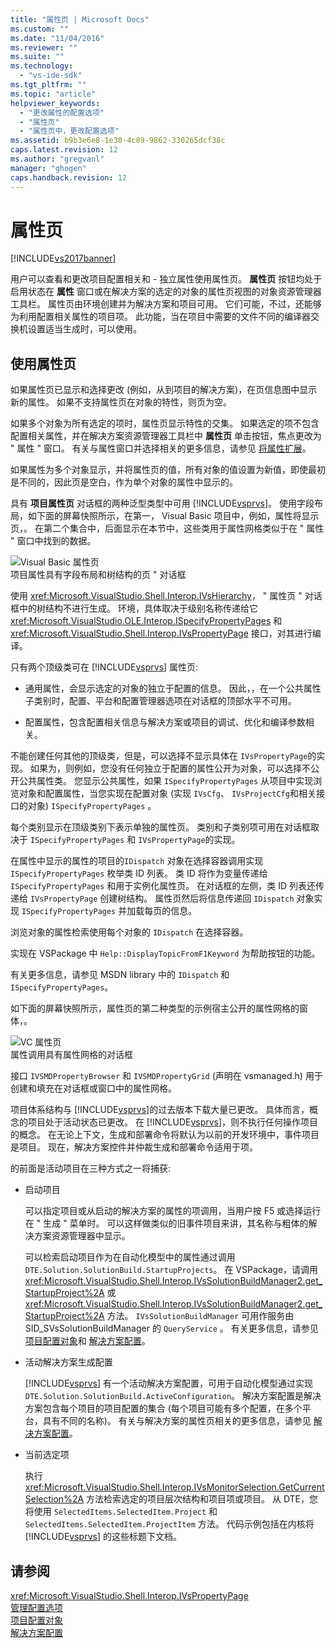 ```yaml
---
title: "属性页 | Microsoft Docs"
ms.custom: ""
ms.date: "11/04/2016"
ms.reviewer: ""
ms.suite: ""
ms.technology: 
  - "vs-ide-sdk"
ms.tgt_pltfrm: ""
ms.topic: "article"
helpviewer_keywords: 
  - "更改属性的配置选项"
  - "属性页"
  - "属性页中，更改配置选项"
ms.assetid: b9b3e6e8-1e30-4c89-9862-330265dcf38c
caps.latest.revision: 12
ms.author: "gregvanl"
manager: "ghogen"
caps.handback.revision: 12
---
```

# 属性页
[!INCLUDE[vs2017banner](../../code-quality/includes/vs2017banner.md)]

用户可以查看和更改项目配置相关和 \- 独立属性使用属性页。  **属性页** 按钮均处于启用状态在 **属性** 窗口或在解决方案的选定的对象的属性页视图的对象资源管理器工具栏。  属性页由环境创建并为解决方案和项目可用。  它们可能，不过，还能够为利用配置相关属性的项目项。  此功能，当在项目中需要的文件不同的编译器交换机设置适当生成时，可以使用。  
  
## 使用属性页  
 如果属性页已显示和选择更改 \(例如，从到项目的解决方案\)，在页信息图中显示新的属性。  如果不支持属性页在对象的特性，则页为空。  
  
 如果多个对象为所有选定的项时，属性页显示特性的交集。  如果选定的项不包含配置相关属性，并在解决方案资源管理器工具栏中 **属性页** 单击按钮，焦点更改为 " 属性 " 窗口。  有关与属性窗口并选择相关的更多信息，请参见 [将属性扩展](../../extensibility/internals/extending-properties.md)。  
  
 如果属性为多个对象显示，并将属性页的值，所有对象的值设置为新值，即使最初是不同的，因此页是空白，作为单个对象的属性中显示的。  
  
 具有 **项目属性页** 对话框的两种泛型类型中可用 [!INCLUDE[vsprvs](../../code-quality/includes/vsprvs_md.md)]。  使用字段布局，如下面的屏幕快照所示，在第一， Visual Basic 项目中，例如，属性将显示页，。  在第二个集合中，后面显示在本节中，这些类用于属性网格类似于在 " 属性 " 窗口中找到的数据。  
  
 ![Visual Basic 属性页](~/extensibility/internals/media/vsvbproppages.gif "vsVBPropPages")  
项目属性具有字段布局和树结构的页 " 对话框  
  
 使用 <xref:Microsoft.VisualStudio.Shell.Interop.IVsHierarchy>， " 属性页 " 对话框中的树结构不进行生成。  环境，具体取决于级别名称传递给它 <xref:Microsoft.VisualStudio.OLE.Interop.ISpecifyPropertyPages> 和 <xref:Microsoft.VisualStudio.Shell.Interop.IVsPropertyPage> 接口，对其进行编译。  
  
 只有两个顶级类可在 [!INCLUDE[vsprvs](../../code-quality/includes/vsprvs_md.md)] 属性页:  
  
-   通用属性，会显示选定的对象的独立于配置的信息。  因此，，在一个公共属性子类别时，配置、平台和配置管理器选项在对话框的顶部水平不可用。  
  
-   配置属性，包含配置相关信息与解决方案或项目的调试、优化和编译参数相关。  
  
 不能创建任何其他的顶级类，但是，可以选择不显示具体在 `IVsPropertyPage`的实现。  如果为，则例如，您没有任何独立于配置的属性公开为对象，可以选择不公开公共属性类。  您显示公共属性，如果 `ISpecifyPropertyPages` 从项目中实现浏览对象和配置属性，当您实现在配置对象 \(实现 `IVsCfg`、 `IVsProjectCfg`和相关接口的对象\) `ISpecifyPropertyPages` 。  
  
 每个类别显示在顶级类别下表示单独的属性页。  类别和子类别项可用在对话框取决于 `ISpecifyPropertyPages` 和 `IVsPropertyPage`的实现。  
  
 在属性中显示的属性的项目的`IDispatch` 对象在选择容器调用实现 `ISpecifyPropertyPages` 枚举类 ID 列表。  类 ID 将作为变量传递给 `ISpecifyPropertyPages` 和用于实例化属性页。  在对话框的左侧，类 ID 列表还传递给 `IVsPropertyPage` 创建树结构。  属性页然后将信息传递回 `IDispatch` 对象实现 `ISpecifyPropertyPages` 并加载每页的信息。  
  
 浏览对象的属性检索使用每个对象的 `IDispatch` 在选择容器。  
  
 实现在 VSPackage 中 `Help::DisplayTopicFromF1Keyword` 为帮助按钮的功能。  
  
 有关更多信息，请参见 MSDN library 中的 `IDispatch` 和 `ISpecifyPropertyPages`。  
  
 如下面的屏幕快照所示，属性页的第二种类型的示例宿主公开的属性网格的窗体，。  
  
 ![VC 属性页](~/extensibility/internals/media/vsvcproppages.gif "vsVCPropPages")  
属性调用具有属性网格的对话框  
  
 接口 `IVSMDPropertyBrowser` 和 `IVSMDPropertyGrid` \(声明在 vsmanaged.h\) 用于创建和填充在对话框或窗口中的属性网格。  
  
 项目体系结构与 [!INCLUDE[vsprvs](../../code-quality/includes/vsprvs_md.md)]的过去版本下载大量已更改。  具体而言，概念的项目处于活动状态已更改。  在 [!INCLUDE[vsprvs](../../code-quality/includes/vsprvs_md.md)]，则不执行任何操作项目的概念。  在无论上下文，生成和部署命令将默认为以前的开发环境中，事件项目是项目。  现在，解决方案控件并仲裁生成和部署命令适用于项。  
  
 的前面是活动项目在三种方式之一将捕获:  
  
-   启动项目  
  
     可以指定项目或从启动的解决方案的属性的项调用，当用户按 F5 或选择运行在 " 生成 " 菜单时。  可以这样做类似的旧事件项目来讲，其名称与粗体的解决方案资源管理器中显示。  
  
     可以检索启动项目作为在自动化模型中的属性通过调用 `DTE.Solution.SolutionBuild.StartupProjects`。  在 VSPackage，请调用 <xref:Microsoft.VisualStudio.Shell.Interop.IVsSolutionBuildManager2.get_StartupProject%2A> 或 <xref:Microsoft.VisualStudio.Shell.Interop.IVsSolutionBuildManager2.get_StartupProject%2A> 方法。  `IVsSolutionBuildManager` 可用作服务由 SID\_SVsSolutionBuildManager 的 `QueryService` 。  有关更多信息，请参见[项目配置对象](../../extensibility/internals/project-configuration-object.md)和 [解决方案配置](../../extensibility/internals/solution-configuration.md)。  
  
-   活动解决方案生成配置  
  
     [!INCLUDE[vsprvs](../../code-quality/includes/vsprvs_md.md)] 有一个活动解决方案配置，可用于自动化模型通过实现 `DTE.Solution.SolutionBuild.ActiveConfiguration`。  解决方案配置是解决方案包含每个项目的项目配置的集合 \(每个项目可能有多个配置，在多个平台，具有不同的名称\)。  有关与解决方案的属性页相关的更多信息，请参见 [解决方案配置](../../extensibility/internals/solution-configuration.md)。  
  
-   当前选定项  
  
     执行 <xref:Microsoft.VisualStudio.Shell.Interop.IVsMonitorSelection.GetCurrentSelection%2A> 方法检索选定的项目层次结构和项目项或项目。  从 DTE，您将使用 `SelectedItems.SelectedItem.Project` 和 `SelectedItems.SelectedItem.ProjectItem` 方法。  代码示例包括在内核将 [!INCLUDE[vsprvs](../../code-quality/includes/vsprvs_md.md)] 的这些标题下文档。  
  
## 请参阅  
 <xref:Microsoft.VisualStudio.Shell.Interop.IVsPropertyPage>   
 [管理配置选项](../../extensibility/internals/managing-configuration-options.md)   
 [项目配置对象](../../extensibility/internals/project-configuration-object.md)   
 [解决方案配置](../../extensibility/internals/solution-configuration.md)